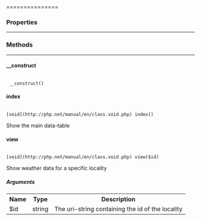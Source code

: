 ===============

### Properties
----------



### Methods
----------

#### __construct

<code>
 __construct()
</code>



#### index

<code>
[void](http://php.net/manual/en/class.void.php) index()
</code>

Show the main data-table

#### view

<code>
[void](http://php.net/manual/en/class.void.php) view($id)
</code>

Show weather data for a specific locality

##### Arguments

<table>
  <tr>
    <th>Name</th><th>Type</th><th>Description</th>
  </tr><tr><td>$id</td><td>string</td><td>The uri-string containing the id of the locality</td></tr></table>


